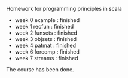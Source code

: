 <p>Homework for programming principles in scala </p>

<ul>
<li>week 0 example      :   finished</li>
<li>week 1 recfun       :   finished</li>
<li>week 2 funsets      :   finished</li>
<li>week 3 objsets      :   finished</li>
<li>week 4 patmat       :   finished</li>
<li>week 6 forcomp      :   finished</li>
<li>week 7 streams      :   finished</li>
</ul>

The course has been done.
